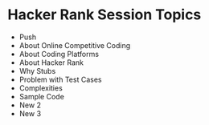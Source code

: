 # Hacker Rank Session Topics

* Push
* About Online Competitive Coding
* About Coding Platforms
* About Hacker Rank
* Why Stubs
* Problem with Test Cases
* Complexities
* Sample Code
* New 2
* New 3
